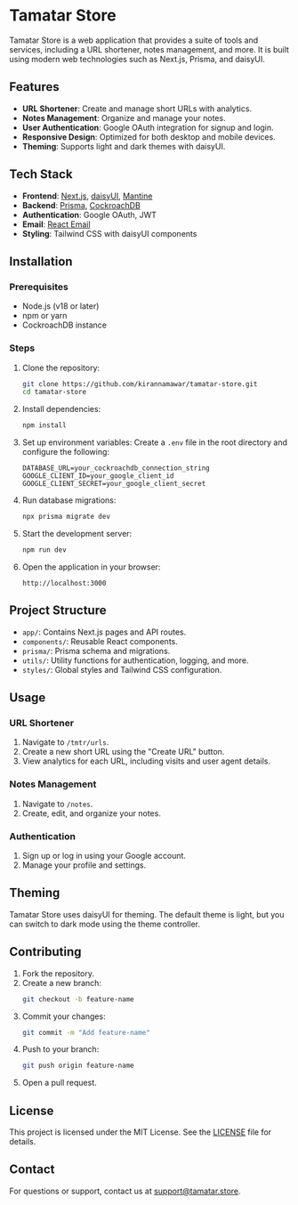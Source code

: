 # Tamatar Store

Tamatar Store is a web application that provides a suite of tools and services, including a URL shortener, notes management, and more. It is built using modern web technologies such as Next.js, Prisma, and daisyUI.

## Features

- **URL Shortener**: Create and manage short URLs with analytics.
- **Notes Management**: Organize and manage your notes.
- **User Authentication**: Google OAuth integration for signup and login.
- **Responsive Design**: Optimized for both desktop and mobile devices.
- **Theming**: Supports light and dark themes with daisyUI.

## Tech Stack

- **Frontend**: [Next.js](https://nextjs.org/), [daisyUI](https://daisyui.com/), [Mantine](https://mantine.dev/)
- **Backend**: [Prisma](https://www.prisma.io/), [CockroachDB](https://www.cockroachlabs.com/)
- **Authentication**: Google OAuth, JWT
- **Email**: [React Email](https://react.email/)
- **Styling**: Tailwind CSS with daisyUI components

## Installation

### Prerequisites

- Node.js (v18 or later)
- npm or yarn
- CockroachDB instance

### Steps

1. Clone the repository:

    ```bash
    git clone https://github.com/kirannamawar/tamatar-store.git
    cd tamatar-store
    ```

2. Install dependencies:

    ```bash
    npm install
    ```

3. Set up environment variables:
   Create a `.env` file in the root directory and configure the following:

    ```
    DATABASE_URL=your_cockroachdb_connection_string
    GOOGLE_CLIENT_ID=your_google_client_id
    GOOGLE_CLIENT_SECRET=your_google_client_secret
    ```

4. Run database migrations:

    ```bash
    npx prisma migrate dev
    ```

5. Start the development server:

    ```bash
    npm run dev
    ```

6. Open the application in your browser:
    ```
    http://localhost:3000
    ```

## Project Structure

- `app/`: Contains Next.js pages and API routes.
- `components/`: Reusable React components.
- `prisma/`: Prisma schema and migrations.
- `utils/`: Utility functions for authentication, logging, and more.
- `styles/`: Global styles and Tailwind CSS configuration.

## Usage

### URL Shortener

1. Navigate to `/tmtr/urls`.
2. Create a new short URL using the "Create URL" button.
3. View analytics for each URL, including visits and user agent details.

### Notes Management

1. Navigate to `/notes`.
2. Create, edit, and organize your notes.

### Authentication

1. Sign up or log in using your Google account.
2. Manage your profile and settings.

## Theming

Tamatar Store uses daisyUI for theming. The default theme is light, but you can switch to dark mode using the theme controller.

## Contributing

1. Fork the repository.
2. Create a new branch:
    ```bash
    git checkout -b feature-name
    ```
3. Commit your changes:
    ```bash
    git commit -m "Add feature-name"
    ```
4. Push to your branch:
    ```bash
    git push origin feature-name
    ```
5. Open a pull request.

## License

This project is licensed under the MIT License. See the [LICENSE](LICENSE) file for details.

## Contact

For questions or support, contact us at [support@tamatar.store](mailto:support@tamatar.store).
